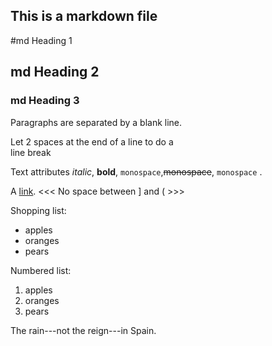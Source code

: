 ## This is a markdown file

#md Heading 1
## md Heading 2
### md Heading 3
 Paragraphs are separated
 by a blank line.
 
 Let 2 spaces at the end of a line to do a  
 line break
 
 Text attributes *italic*,
 **bold**, `monospace`,~~monospace~~, `monospace` .
 
 A [link](http://example.com).
 <<<   No space between ] and (  >>>
 
 Shopping list:
 
   * apples
   * oranges
   * pears
 
 Numbered list:
 
   1. apples
   2. oranges
   3. pears
 
 The rain---not the reign---in
 Spain.
